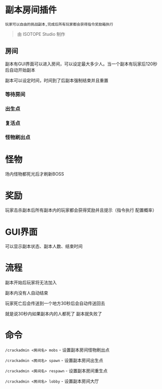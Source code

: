 # 副本房间插件

	玩家可以自由的挑战副本,完成后所有玩家都会获得指令奖励箱执行
	
> 由 ISOTOPE Studio 制作

## 房间
副本有GUI界面可以进入房间，可以设定最大多少人。当一个副本有玩家后120秒后自动开始副本
	
副本可以设定时间，时间到了后副本强制结束并且重置

### 等待房间

### 出生点

### 复活点

### 怪物刷出点

# 怪物
场内怪物都死光后才刷新BOSS

# 奖励
玩家击杀副本后所有副本内的玩家都会获得奖励并且提示（指令执行 配置概率）

# GUI界面
可以显示副本状态、副本人数、结束时间

# 流程
副本开始后玩家将无法加入

副本内没有人自动结束

玩家死亡后会传送到一个地方30秒后会自动传送回去

就是说30秒内如果副本内的人都死了 副本就失败了

# 命令

`/crackadmin <房间名> mobs` -   设置副本房间怪物刷出点

`/crackadmin <房间名> spawn` - 设置副本房间出生点

`/crackadmin <房间名> respawn` - 设置副本房间重生点

`/crackadmin <房间名> lobby` - 设置副本房间大厅
